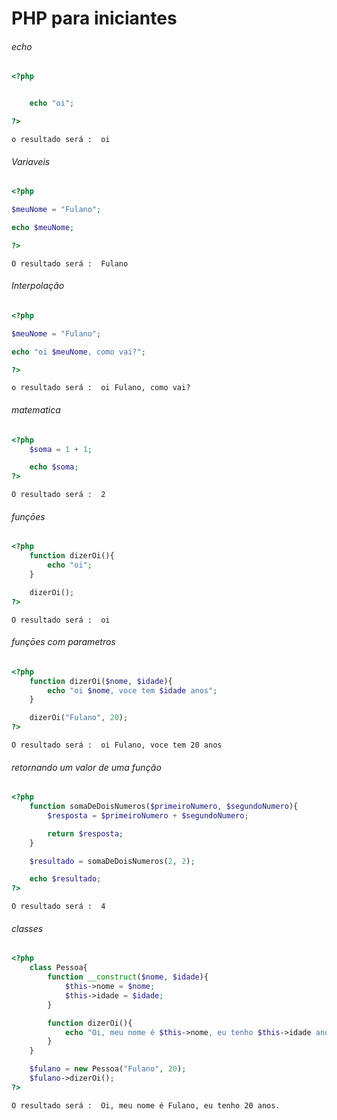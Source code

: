 # PHP para iniciantes


###### echo
```php
<?php


    echo "oi";

?>
```
```
o resultado será :  oi
```


###### Variaveis
```php
<?php

$meuNome = "Fulano";

echo $meuNome; 

?>
```
```
O resultado será :  Fulano
```

###### Interpolação
```php
<?php

$meuNome = "Fulano";

echo "oi $meuNome, como vai?"; 

?>
```
```
o resultado será :  oi Fulano, como vai?
```

###### matematica
```php
<?php
    $soma = 1 + 1;

    echo $soma;
?>
```
```
O resultado será :  2
```


###### funçōes
```php
<?php
    function dizerOi(){
        echo "oi";
    }

    dizerOi();
?>
```
```
O resultado será :  oi
```


###### funçōes com parametros
```php
<?php
    function dizerOi($nome, $idade){
        echo "oi $nome, voce tem $idade anos";
    }

    dizerOi("Fulano", 20);
?>
```
```
O resultado será :  oi Fulano, voce tem 20 anos
```


###### retornando um valor de uma função
```php
<?php
    function somaDeDoisNumeros($primeiroNumero, $segundoNumero){
        $resposta = $primeiroNumero + $segundoNumero;

        return $resposta;
    }

    $resultado = somaDeDoisNumeros(2, 2);

    echo $resultado;
?>
```
```
O resultado será :  4
```

###### classes
```php
<?php
    class Pessoa{
        function __construct($nome, $idade){
            $this->nome = $nome;
            $this->idade = $idade;
        }

        function dizerOi(){
            echo "Oi, meu nome é $this->nome, eu tenho $this->idade anos.";
        }
    }

    $fulano = new Pessoa("Fulano", 20);
    $fulano->dizerOi();
?>
```
```
O resultado será :  Oi, meu nome é Fulano, eu tenho 20 anos.
```
